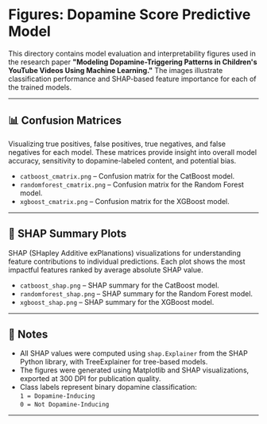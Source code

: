 # Figures: Dopamine Score Predictive Model

This directory contains model evaluation and interpretability figures used in the research paper **"Modeling Dopamine-Triggering Patterns in Children's YouTube Videos Using Machine Learning."** The images illustrate classification performance and SHAP-based feature importance for each of the trained models.

---

## 📊 Confusion Matrices

Visualizing true positives, false positives, true negatives, and false negatives for each model. These matrices provide insight into overall model accuracy, sensitivity to dopamine-labeled content, and potential bias.

- `catboost_cmatrix.png` – Confusion matrix for the CatBoost model.
- `randomforest_cmatrix.png` – Confusion matrix for the Random Forest model.
- `xgboost_cmatrix.png` – Confusion matrix for the XGBoost model.

---

## 🧠 SHAP Summary Plots

SHAP (SHapley Additive exPlanations) visualizations for understanding feature contributions to individual predictions. Each plot shows the most impactful features ranked by average absolute SHAP value.

- `catboost_shap.png` – SHAP summary for the CatBoost model.
- `randomforest_shap.png` – SHAP summary for the Random Forest model.
- `xgboost_shap.png` – SHAP summary for the XGBoost model.

---

## 📁 Notes

- All SHAP values were computed using `shap.Explainer` from the SHAP Python library, with TreeExplainer for tree-based models.
- The figures were generated using Matplotlib and SHAP visualizations, exported at 300 DPI for publication quality.
- Class labels represent binary dopamine classification:  
  `1 = Dopamine-Inducing`  
  `0 = Not Dopamine-Inducing`

---
